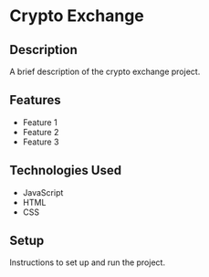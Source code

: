 # Crypto Exchange

## Description

A brief description of the crypto exchange project.

## Features

- Feature 1
- Feature 2
- Feature 3

## Technologies Used

- JavaScript
- HTML
- CSS

## Setup

Instructions to set up and run the project.
